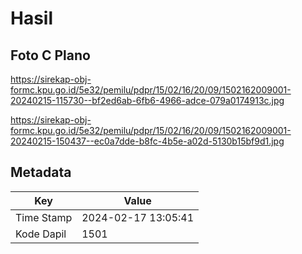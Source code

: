 # Hasil

## Foto C Plano

https://sirekap-obj-formc.kpu.go.id/5e32/pemilu/pdpr/15/02/16/20/09/1502162009001-20240215-115730--bf2ed6ab-6fb6-4966-adce-079a0174913c.jpg

https://sirekap-obj-formc.kpu.go.id/5e32/pemilu/pdpr/15/02/16/20/09/1502162009001-20240215-150437--ec0a7dde-b8fc-4b5e-a02d-5130b15bf9d1.jpg


## Metadata

| Key        | Value               |
| ---------- | ------------------- |
| Time Stamp | 2024-02-17 13:05:41 |
| Kode Dapil | 1501                |



